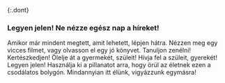 {:.dont} 
 ###  Legyen jelen! Ne nézze egész nap a híreket!

Amikor már mindent megtett, amit lehetett, lépjen hátra. Nézzen meg egy vicces filmet, vagy olvasson el egy jó könyvet. Tanuljon zenélni! Kertészkedjen! Ölelje át a gyermekét, szüleit! Hívja fel a szüleit, gyerekét! Legyen jelen! Használja ki a pillanatot arra, hogy örül az életnek ezen a csodálatos bolygón. Mindannyian itt élünk, vigyázzunk egymásra! 

